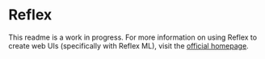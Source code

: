 # Reflex

This readme is a work in progress. For more information on using Reflex to create web UIs (specifically with Reflex ML), visit the [official homepage](https://www.truebase.com/open-source/reflex/).
